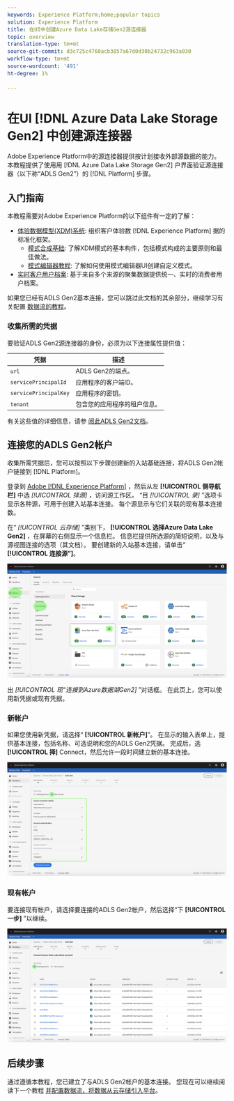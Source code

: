 ```yaml
---
keywords: Experience Platform;home;popular topics
solution: Experience Platform
title: 在UI中创建Azure Data Lake存储Gen2源连接器
topic: overview
translation-type: tm+mt
source-git-commit: d3c725c4760acb3857a67d0d30b24732c963a030
workflow-type: tm+mt
source-wordcount: '491'
ht-degree: 1%

---
```



# 在UI [!DNL Azure Data Lake Storage Gen2] 中创建源连接器

Adobe Experience Platform中的源连接器提供按计划接收外部源数据的能力。 本教程提供了使用用 [!DNL Azure Data Lake Storage Gen2] 户界面验证源连接器（以下称“ADLS Gen2”）的 [!DNL Platform] 步骤。

## 入门指南

本教程需要对Adobe Experience Platform的以下组件有一定的了解：

- [体验数据模型(XDM)系统](../../../../../xdm/home.md): 组织客户体验数 [!DNL Experience Platform] 据的标准化框架。
   - [模式合成基础](../../../../../xdm/schema/composition.md): 了解XDM模式的基本构件，包括模式构成的主要原则和最佳做法。
   - [模式编辑器教程](../../../../../xdm/tutorials/create-schema-ui.md): 了解如何使用模式编辑器UI创建自定义模式。
- [实时客户用户档案](../../../../../profile/home.md): 基于来自多个来源的聚集数据提供统一、实时的消费者用户档案。

如果您已经有ADLS Gen2基本连接，您可以跳过此文档的其余部分，继续学习有关配置 [数据流的教程](../../dataflow/batch/cloud-storage.md)。

### 收集所需的凭据

要验证ADLS Gen2源连接器的身份，必须为以下连接属性提供值：

| 凭据 | 描述 |
| ---------- | ----------- |
| `url` | ADLS Gen2的端点。 |
| `servicePrincipalId` | 应用程序的客户端ID。 |
| `servicePrincipalKey` | 应用程序的密钥。 |
| `tenant` | 包含您的应用程序的租户信息。 |

有关这些值的详细信息，请参 [阅此ADLS Gen2文档](https://docs.microsoft.com/en-us/azure/data-factory/connector-azure-data-lake-storage)。

## 连接您的ADLS Gen2帐户

收集所需凭据后，您可以按照以下步骤创建新的入站基础连接，将ADLS Gen2帐户链接到 [!DNL Platform]。

登录到 <a href="https://platform.adobe.com" target="_blank">Adobe [!DNL Experience Platform]</a> ，然后从左 **[!UICONTROL 侧导航栏]** 中选 *[!UICONTROL 择源]* ，访问源工作区。 “目 *[!UICONTROL 录]* ”选项卡显示各种源，可用于创建入站基本连接。 每个源显示与它们关联的现有基本连接数。

在“ *[!UICONTROL 云存储]* ”类别下， **[!UICONTROL 选择Azure Data Lake Gen2]** ，在屏幕的右侧显示一个信息栏。 信息栏提供所选源的简短说明，以及与源视图连接的选项（其文档）。 要创建新的入站基本连接，请单击“ **[!UICONTROL 连接源”]**。

![](../../../../images/tutorials/create/adls-gen2/catalog.png)

出 *[!UICONTROL 现“连接到Azure数据湖Gen2]* ”对话框。 在此页上，您可以使用新凭据或现有凭据。

### 新帐户

如果您使用新凭据，请选择“ **[!UICONTROL 新帐户]**”。 在显示的输入表单上，提供基本连接，包括名称、可选说明和您的ADLS Gen2凭据。 完成后，选 **[!UICONTROL 择]** Connect，然后允许一段时间建立新的基本连接。

![](../../../../images/tutorials/create/adls-gen2/connect.png)

### 现有帐户

要连接现有帐户，请选择要连接的ADLS Gen2帐户，然后选择“下 **[!UICONTROL 一步]** ”以继续。

![](../../../../images/tutorials/create/adls-gen2/existing.png)

## 后续步骤

通过遵循本教程，您已建立了与ADLS Gen2帐户的基本连接。 您现在可以继续阅读下一个教程 [并配置数据流，将数据从云存储引入平台](../../dataflow/batch/cloud-storage.md)。